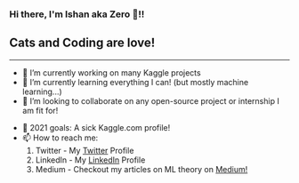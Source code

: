 ### Hi there, I'm Ishan aka Zero 👋!!

## Cats and Coding are love!

---

- 🔭 I’m currently working on many Kaggle projects
- 🌱 I’m currently learning everything I can! (but mostly machine learning...)
- 👯 I’m looking to collaborate on any open-source project or internship I am fit for!
<!-- - 🤔 I’m looking for help with ... -->
- 💬 2021 goals: A sick Kaggle.com profile!
- 📫 How to reach me: 
  1. Twitter - My [Twitter](https://twitter.com/art_of_zero) Profile
  2. LinkedIn - My [LinkedIn](https://www.linkedin.com/in/ishan-shishodiya-5100061b9/) Profile
  3. Medium - Checkout my articles on ML theory on [Medium!](https://medium.com/@sly.of.zero)
